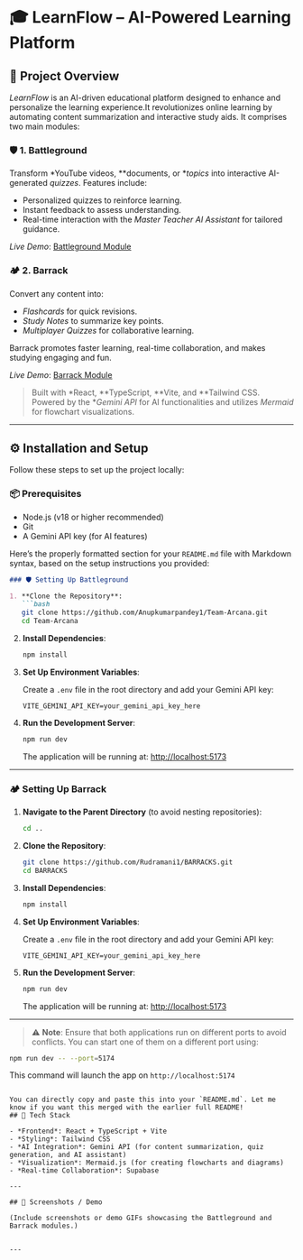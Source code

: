 # 🎓 LearnFlow – AI-Powered Learning Platform

## 📌 Project Overview

*LearnFlow* is an AI-driven educational platform designed to enhance and personalize the learning experience.It revolutionizes online learning by automating content summarization and interactive study aids. It comprises two main modules:

### 🛡 1. Battleground
Transform *YouTube videos, **documents, or **topics* into interactive AI-generated *quizzes*. Features include:
- Personalized quizzes to reinforce learning.
- Instant feedback to assess understanding.
- Real-time interaction with the *Master Teacher AI Assistant* for tailored guidance.

*Live Demo*: [Battleground Module](https://learnflowai1.netlify.app/)

### 🏕 2. Barrack
Convert any content into:
- *Flashcards* for quick revisions.
- *Study Notes* to summarize key points.
- *Multiplayer Quizzes* for collaborative learning.

Barrack promotes faster learning, real-time collaboration, and makes studying engaging and fun.

*Live Demo*: [Barrack Module](https://learnflowai2.netlify.app/)

> Built with *React, **TypeScript, **Vite, and **Tailwind CSS. Powered by the **Gemini API* for AI functionalities and utilizes *Mermaid* for flowchart visualizations.

---

## ⚙ Installation and Setup

Follow these steps to set up the project locally:

### 📦 Prerequisites
- Node.js (v18 or higher recommended)
- Git
- A Gemini API key (for AI features)

Here’s the properly formatted section for your `README.md` file with Markdown syntax, based on the setup instructions you provided:

```markdown
### 🛡️ Setting Up Battleground

1. **Clone the Repository**:
   ```bash
   git clone https://github.com/Anupkumarpandey1/Team-Arcana.git
   cd Team-Arcana
   ```

2. **Install Dependencies**:
   ```bash
   npm install
   ```

3. **Set Up Environment Variables**:

   Create a `.env` file in the root directory and add your Gemini API key:
   ```env
   VITE_GEMINI_API_KEY=your_gemini_api_key_here
   ```

4. **Run the Development Server**:
   ```bash
   npm run dev
   ```

   The application will be running at: [http://localhost:5173](http://localhost:5173)

---

### 🏕️ Setting Up Barrack

1. **Navigate to the Parent Directory** (to avoid nesting repositories):
   ```bash
   cd ..
   ```

2. **Clone the Repository**:
   ```bash
   git clone https://github.com/Rudramani1/BARRACKS.git
   cd BARRACKS
   ```

3. **Install Dependencies**:
   ```bash
   npm install
   ```

4. **Set Up Environment Variables**:

   Create a `.env` file in the root directory and add your Gemini API key:
   ```env
   VITE_GEMINI_API_KEY=your_gemini_api_key_here
   ```

5. **Run the Development Server**:
   ```bash
   npm run dev
   ```

   The application will be running at: [http://localhost:5173](http://localhost:5173)

---

> ⚠️ **Note**: Ensure that both applications run on different ports to avoid conflicts. You can start one of them on a different port using:
```bash
npm run dev -- --port=5174
```
This command will launch the app on `http://localhost:5174`
```

You can directly copy and paste this into your `README.md`. Let me know if you want this merged with the earlier full README!
## 🧰 Tech Stack

- *Frontend*: React + TypeScript + Vite
- *Styling*: Tailwind CSS
- *AI Integration*: Gemini API (for content summarization, quiz generation, and AI assistant)
- *Visualization*: Mermaid.js (for creating flowcharts and diagrams)
- *Real-time Collaboration*: Supabase

---

## 📸 Screenshots / Demo

(Include screenshots or demo GIFs showcasing the Battleground and Barrack modules.)


---

